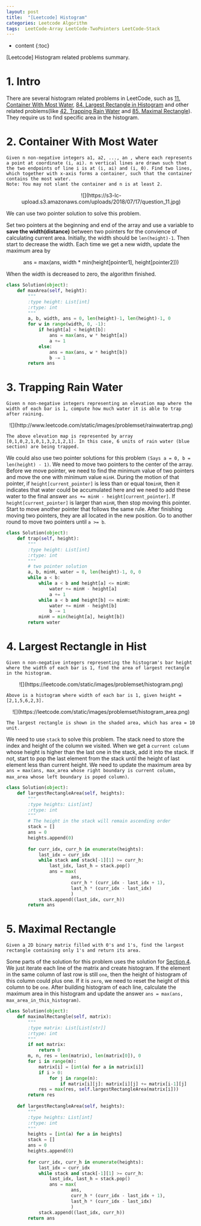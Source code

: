 ```yaml
---
layout: post
title:  "[Leetcode] Histogram"
categories: Leetcode Algorithm
tags:  LeetCode-Array LeetCode-TwoPointers LeetCode-Stack
---
```


* content
{:toc}

[Leetcode] Histogram related problems summary.




# 1. Intro
There are several histogram related problems in LeetCode, such as [11. Container With Most Water](https://leetcode.com/problems/container-with-most-water), [84. Largest Rectangle in Histogram](https://leetcode.com/problems/largest-rectangle-in-histogram) and other related problems(like [42. Trapping Rain Water](https://leetcode.com/problems/trapping-rain-water) and [85. Maximal Rectangle](https://leetcode.com/problems/maximal-rectangle)). They require us to find specific area in the histogram.

# 2. Container With Most Water
```
Given n non-negative integers a1, a2, ..., an , where each represents a point at coordinate (i, ai). n vertical lines are drawn such that the two endpoints of line i is at (i, ai) and (i, 0). Find two lines, which together with x-axis forms a container, such that the container contains the most water.
Note: You may not slant the container and n is at least 2.
```

<center>
![](https://s3-lc-upload.s3.amazonaws.com/uploads/2018/07/17/question_11.jpg)
</center>

We can use two pointer solution to solve this problem.

 Set two pointers at the beginning and end of the array and use a variable to **save the width(distance)** between two pointers for the convience of calculating current area. Initially, the width should be ```len(height)-1```. Then start to decrease the width. Each time we get a new width, update the maximum area by


<center>
ans = max(ans, width * min(height[pointer1], height[pointer2]))
</center>

When the width is decreased to zero, the algorithm finished.

```python
class Solution(object):
    def maxArea(self, height):
        """
        :type height: List[int]
        :rtype: int
        """
        a, b, width, ans = 0, len(height)-1, len(height)-1, 0
        for w in range(width, 0, -1):
            if height[a] < height[b]:
                ans = max(ans, w * height[a])
                a += 1
            else:
                ans = max(ans, w * height[b])
                b -= 1
        return ans
```

# 3. Trapping Rain Water

```
Given n non-negative integers representing an elevation map where the width of each bar is 1, compute how much water it is able to trap after raining.
```

<center>
![](http://www.leetcode.com/static/images/problemset/rainwatertrap.png)
</center>

```
The above elevation map is represented by array [0,1,0,2,1,0,1,3,2,1,2,1]. In this case, 6 units of rain water (blue section) are being trapped.
```

We could also use two pointer solutions for this problem ```(Says a = 0, b = len(height) - 1)```. We need to move two pointers to the center of the array. Before we move pointer, we need to find the minimum value of two pointers and move the one with minimum value ```minH```. During the motion of that pointer, if ```height[current_pointer]``` is less than or equal to```minH```, then it indicates that water could be accumulated here and we need to add these water to the final answer ```ans += minH - height[current_pointer]```. If  ```height[current_pointer]``` is larger than ```minH```, then stop moving this pointer. Start to move another pointer that follows the same rule. After finishing moving two pointers, they are all located in the new position. Go to another round to move two pointers until ```a >= b```.

```python
class Solution(object):
    def trap(self, height):
        """
        :type height: List[int]
        :rtype: int
        """
        # two pointer solution
        a, b, minH, water = 0, len(height)-1, 0, 0
        while a < b:
            while a < b and height[a] <= minH:
                water += minH - height[a]
                a += 1
            while a < b and height[b] <= minH:
                water += minH - height[b]
                b -= 1
            minH = min(height[a], height[b])
        return water
```

# 4. Largest Rectangle in Hist

```
Given n non-negative integers representing the histogram's bar height where the width of each bar is 1, find the area of largest rectangle in the histogram.
```

<center>
![](https://leetcode.com/static/images/problemset/histogram.png)
</center>

```
Above is a histogram where width of each bar is 1, given height = [2,1,5,6,2,3].
```

<center>
![](https://leetcode.com/static/images/problemset/histogram_area.png)
</center>

```
The largest rectangle is shown in the shaded area, which has area = 10 unit.
```

We need to use ```stack``` to solve this problem. The stack need to store the index and height of the column we visited. When we get a ```current column``` whose height is higher than the last one in the stack, add it into the stack. If not, start to pop the last element from the stack until the height of last element less than current height. We need to update the maximum area by ```ans = max(ans, max_area whose right boundary is current column, max_area whose left boundary is poped column)```. 

```python
class Solution(object):
    def largestRectangleArea(self, heights):
        """
        :type heights: List[int]
        :rtype: int
        """
        # The height in the stack will remain ascending order
        stack = []
        ans = 0
        heights.append(0)
        
        for curr_idx, curr_h in enumerate(heights):
            last_idx = curr_idx
            while stack and stack[-1][1] >= curr_h:
                last_idx, last_h = stack.pop()
                ans = max(
                        ans,
                        curr_h * (curr_idx - last_idx + 1),
                        last_h * (curr_idx - last_idx)
                        )
            stack.append((last_idx, curr_h))
        return ans
```

# 5. Maximal Rectangle

```
Given a 2D binary matrix filled with 0's and 1's, find the largest rectangle containing only 1's and return its area.
```

Some parts of the solution for this problem uses the solution for [Section 4](#4-largest-rectangle-in-histogram). We just iterate each line of the matrix and create histogram. If the element in the same column of last row is still ```one```, then the height of histogram of this column could plus one. If it is ```zero```, we need to reset the height of this column to be ```one```. After building histogram of each line, calculate the maximum area in this histogram and update the answer ```ans = max(ans, max_area_in_this_histogram)```.

```python
class Solution(object):
    def maximalRectangle(self, matrix):
        """
        :type matrix: List[List[str]]
        :rtype: int
        """
        if not matrix:
            return 0
        m, n, res = len(matrix), len(matrix[0]), 0
        for i in range(m):
            matrix[i] = [int(a) for a in matrix[i]]
            if i > 0:
                for j in range(n):
                    if matrix[i][j]: matrix[i][j] += matrix[i-1][j]
            res = max(res, self.largestRectangleArea(matrix[i]))
        return res
        
    def largestRectangleArea(self, heights):
        """
        :type heights: List[int]
        :rtype: int
        """
        heights = [int(a) for a in heights]
        stack = []
        ans = 0
        heights.append(0)
        
        for curr_idx, curr_h in enumerate(heights):
            last_idx = curr_idx
            while stack and stack[-1][1] >= curr_h:
                last_idx, last_h = stack.pop()
                ans = max(
                        ans,
                        curr_h * (curr_idx - last_idx + 1),
                        last_h * (curr_idx - last_idx)
                        )
            stack.append((last_idx, curr_h))
        return ans
```